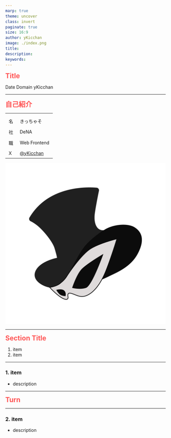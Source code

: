 ```yaml
---
marp: true
theme: uncover
class: invert
paginate: true
size: 16:9
author: yKicchan
image: ./index.png
title:
description:
keywords:
---
```

<style>
a {
  text-decoration: underline;
}
th, td {
  padding: .5em .75em !important;
}
tbody>tr:first-child>td {
  padding-top: 1em !important;
}
td {
  border-color: transparent !important;
}
.col {
  display: grid;
  grid-template-columns: repeat(2, 1fr);
}
</style>
<style scoped>
h2 {
  color: #f55;
}
</style>

## Title

Date Domain
yKicchan

<!-- _paginate: skip -->

---
<style scoped>
h2 {
  margin: 0;
}
</style>

## 自己紹介

|||
| --- | :--- |
| 名 | きっちゃそ |
| 社 | DeNA |
| 職 | Web Frontend |
| X | [@yKicchan](https://x.com/yKicchan) |

![bg w:512 right](./images/icon.png)

---

## Section Title

1. item
2. item

---

<!-- header: Section Title -->

### 1. item

- description

<!-- _footer: [related link](url) -->

---

<!-- _class: -->

## Turn

---

### 2. item

- description